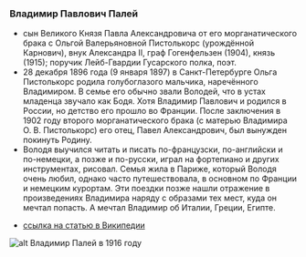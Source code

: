### Владимир Павлович Палей
* сын Великого Князя Павла Александровича от его морганатического брака с Ольгой Валерьяновной Пистолькорс (урождённой Карнович), внук Александра II, граф Гогенфельзен (1904), князь (1915); поручик Лейб-Гвардии Гусарского полка, поэт.   
* 28 декабря 1896 года (9 января 1897) в Санкт-Петербурге Ольга Пистолькорс родила голубоглазого мальчика, наре­чённого Владимиром. В семье его обычно звали Володей, что в устах младенца звучало как Бодя. Хотя Владимир Павлович и родился в России, но детство его прошло во Франции. После заключения в 1902 году второго морганатического брака (с матерью Владимира О. В. Пистолькорс) его отец, Павел Александрович, был вынужден покинуть Родину.  
* Володя выучился читать и писать по-французски, по-английски и по-немецки, а позже и по-русски, играл на фортепиано и других инструментах, рисовал. Семья жила в Париже, который Володя очень любил, однако часто путешествовала, в основном по Франции и немецким курортам. Эти поездки позже нашли отражение в произведениях Владимира наряду с образами тех мест, куда он мечтал попасть. А мечтал Владимир об Италии, Греции, Египте.
+ [ссылка на статью в Википедии](https://ru.wikipedia.org/wiki/%D0%9F%D0%B0%D0%BB%D0%B5%D0%B9,_%D0%92%D0%BB%D0%B0%D0%B4%D0%B8%D0%BC%D0%B8%D1%80_%D0%9F%D0%B0%D0%B2%D0%BB%D0%BE%D0%B2%D0%B8%D1%87)

![alt Владимир Палей в 1916 году](http://ic.pics.livejournal.com/sergey_v_fomin/72076302/274398/274398_600.jpg)
